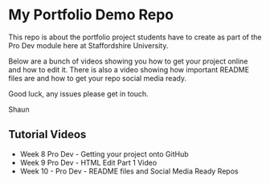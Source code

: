 # My Portfolio Demo Repo
This repo is about the portfolio project students have to create as part of the Pro Dev module here at Staffordshire University. 

Below are a bunch of videos showing you how to get your project online and how to edit it. There is also a video showing how important README files are and how to get your repo social media ready. 

Good luck, any issues please get in touch. 

Shaun


## Tutorial Videos
* Week 8 Pro Dev - Getting your project onto GitHub
* Week 9 Pro Dev - HTML Edit Part 1 Video
* Week 10 - Pro Dev - README files and Social Media Ready Repos
